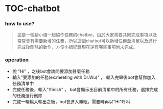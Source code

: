 # TOC-chatbot

### how to use?
> 這是一個給小組一起協作任務的chatbot，由於大家需要共同完成事項以及常常會有需要新增的任務，所以這個chatbot可以新增任務至清單以及進行完成後刪除的動作，方便小組紀錄現在還有哪些事項尚未完成。

### operation
+ 說 "Hi" ，之後bot會詢問要添加甚麼任務
+ 輸入"要添加的任務(ex:meeting with Dr.Wu)" ， 輸入完畢後bot會幫你加入任務清單中
+ 完成任務後，輸入"/finish" ， bot會顯示出目前清單中的所有任務，選擇完成的任務進行刪除
+ 完成一輪輸入輸出之後，bot會進入睡眠，需要時再以"Hi"呼叫

